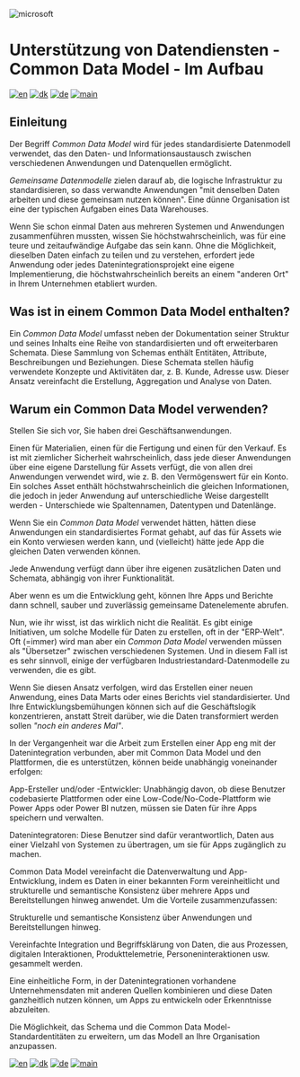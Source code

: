 ![microsoft](../images/microsoft.png)

# Unterstützung von Datendiensten - Common Data Model - Im Aufbau

[![en](https://img.shields.io/badge/lang-en-red.svg)](CommonDataModel.md)
[![dk](https://img.shields.io/badge/lang-dk-green.svg)](CommonDataModel-da.md)
[![de](https://img.shields.io/badge/lang-de-yellow.svg)](CommonDataModel-de.md)
[![main](https://img.shields.io/badge/main-document-blue.svg)](../../README.md)

## Einleitung

Der Begriff *Common Data Model* wird für jedes standardisierte Datenmodell verwendet, das den Daten- und Informationsaustausch zwischen verschiedenen Anwendungen und Datenquellen ermöglicht. 

*Gemeinsame Datenmodelle* zielen darauf ab, die logische Infrastruktur zu standardisieren, so dass verwandte Anwendungen "mit denselben Daten arbeiten und diese gemeinsam nutzen können".
Eine dünne Organisation ist eine der typischen Aufgaben eines Data Warehouses.

Wenn Sie schon einmal Daten aus mehreren Systemen und Anwendungen zusammenführen mussten, wissen Sie höchstwahrscheinlich, was für eine teure und zeitaufwändige Aufgabe das sein kann.
Ohne die Möglichkeit, dieselben Daten einfach zu teilen und zu verstehen, erfordert jede Anwendung oder jedes Datenintegrationsprojekt eine eigene Implementierung, die höchstwahrscheinlich bereits 
an einem "anderen Ort" in Ihrem Unternehmen etabliert wurden.

## Was ist in einem Common Data Model enthalten?

Ein *Common Data Model* umfasst neben der Dokumentation seiner Struktur und seines Inhalts  eine Reihe von standardisierten und oft erweiterbaren Schemata. Diese Sammlung von Schemas enthält Entitäten,
Attribute, Beschreibungen und Beziehungen. Diese Schemata stellen häufig verwendete Konzepte und Aktivitäten dar, z. B. Kunde, Adresse usw. 
Dieser Ansatz vereinfacht die Erstellung, Aggregation und Analyse von Daten.

## Warum ein Common Data Model verwenden?

Stellen Sie sich vor, Sie haben drei Geschäftsanwendungen.

Einen für Materialien, einen für die Fertigung und einen für den Verkauf. Es ist mit ziemlicher Sicherheit wahrscheinlich, dass jede dieser Anwendungen über eine eigene Darstellung für Assets verfügt, die von allen drei Anwendungen verwendet wird, wie z. B.
den Vermögenswert für ein Konto. Ein solches Asset enthält höchstwahrscheinlich die gleichen Informationen, die jedoch in jeder Anwendung auf unterschiedliche Weise dargestellt werden - Unterschiede wie Spaltennamen, Datentypen und Datenlänge.

Wenn Sie ein *Common Data Model* verwendet hätten, hätten diese Anwendungen ein standardisiertes Format gehabt, auf das für Assets wie ein Konto verwiesen werden kann, und (vielleicht) hätte jede App die gleichen Daten verwenden können.

Jede Anwendung verfügt dann über ihre eigenen zusätzlichen Daten und Schemata, abhängig von ihrer Funktionalität. 

Aber wenn es um die Entwicklung geht, können Ihre Apps und Berichte dann schnell, sauber und zuverlässig gemeinsame Datenelemente abrufen.

Nun, wie ihr wisst, ist das wirklich nicht die Realität. Es gibt einige Initiativen, um solche Modelle für Daten zu erstellen, oft in der "ERP-Welt". Oft (=immer) wird man aber ein *Common Data Model* verwenden müssen
als "Übersetzer" zwischen verschiedenen Systemen. Und in diesem Fall ist es sehr sinnvoll, einige der verfügbaren Industriestandard-Datenmodelle zu verwenden, die es gibt.

Wenn Sie diesen Ansatz verfolgen, wird das Erstellen einer neuen Anwendung, eines Data Marts oder eines Berichts viel standardisierter. Und Ihre Entwicklungsbemühungen können sich auf die Geschäftslogik konzentrieren, anstatt
Streit darüber, wie die Daten transformiert werden sollen *"noch ein anderes Mal"*.

In der Vergangenheit war die Arbeit zum Erstellen einer App eng mit der Datenintegration verbunden, aber mit Common Data Model und den Plattformen, die es unterstützen, können beide unabhängig voneinander erfolgen:

App-Ersteller und/oder -Entwickler: Unabhängig davon, ob diese Benutzer codebasierte Plattformen oder eine Low-Code/No-Code-Plattform wie Power Apps oder Power BI nutzen, müssen sie Daten für ihre Apps speichern und verwalten.

Datenintegratoren: Diese Benutzer sind dafür verantwortlich, Daten aus einer Vielzahl von Systemen zu übertragen, um sie für Apps zugänglich zu machen.

Common Data Model vereinfacht die Datenverwaltung und App-Entwicklung, indem es Daten in einer bekannten Form vereinheitlicht und strukturelle und semantische Konsistenz über mehrere Apps und Bereitstellungen hinweg anwendet. Um die Vorteile zusammenzufassen:

Strukturelle und semantische Konsistenz über Anwendungen und Bereitstellungen hinweg.

Vereinfachte Integration und Begriffsklärung von Daten, die aus Prozessen, digitalen Interaktionen, Produkttelemetrie, Personeninteraktionen usw. gesammelt werden.

Eine einheitliche Form, in der Datenintegrationen vorhandene Unternehmensdaten mit anderen Quellen kombinieren und diese Daten ganzheitlich nutzen können, um Apps zu entwickeln oder Erkenntnisse abzuleiten.

Die Möglichkeit, das Schema und die Common Data Model-Standardentitäten zu erweitern, um das Modell an Ihre Organisation anzupassen.

[![en](https://img.shields.io/badge/lang-en-red.svg)](CommonDataModel.md)
[![dk](https://img.shields.io/badge/lang-dk-green.svg)](CommonDataModel-da.md)
[![de](https://img.shields.io/badge/lang-de-yellow.svg)](CommonDataModel-de.md)
[![main](https://img.shields.io/badge/main-document-blue.svg)](../../README.md)

